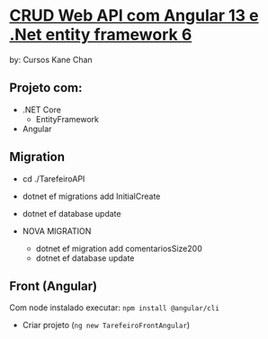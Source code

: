 # [CRUD Web API com Angular 13 e .Net entity framework 6](https://youtu.be/hZuBfDyTRQ8)
by: Cursos Kane Chan

## Projeto com:
- .NET Core
    - EntityFramework
- Angular

## Migration
- cd ./TarefeiroAPI
- dotnet ef migrations add InitialCreate
- dotnet ef database update

- NOVA MIGRATION
    - dotnet ef migration add comentariosSize200
    - dotnet ef database update

## Front (Angular)
Com node instalado executar: `npm install @angular/cli`
- Criar projeto (`ng new TarefeiroFrontAngular`)